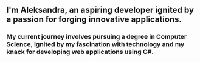 ## I'm Aleksandra, an aspiring developer ignited by a passion for forging innovative applications. 
### My current journey involves pursuing a degree in Computer Science, ignited by my fascination with technology and my knack for developing web applications using C#.
